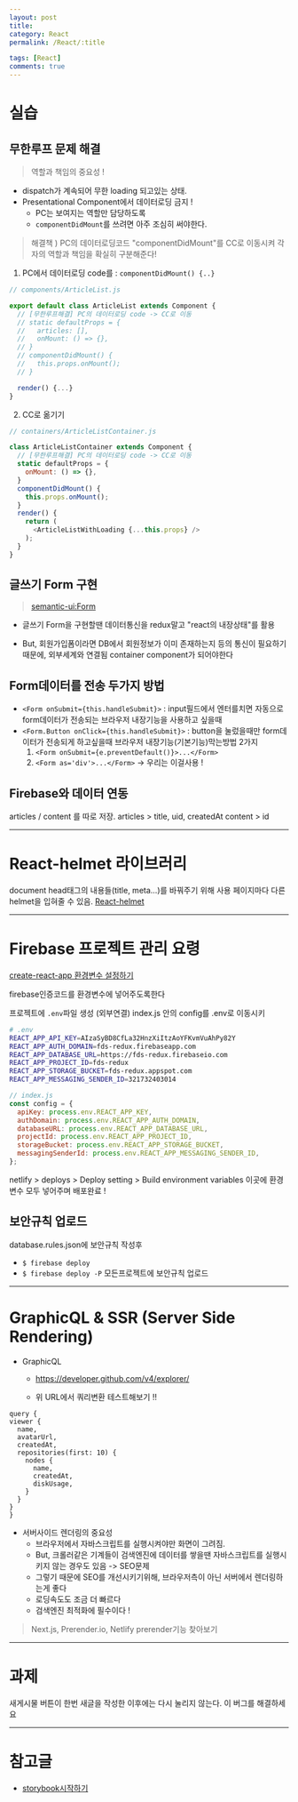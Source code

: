 ```yaml
---
layout: post
title:
category: React
permalink: /React/:title

tags: [React]
comments: true
---
```


# 실습

## 무한루프 문제 해결
>역할과 책임의 중요성 !
* dispatch가 계속되어 무한 loading 되고있는 상태.
* Presentational Component에서 데이터로딩 금지 !
    * PC는 보여지는 역할만 담당하도록
    * `componentDidMount`를 쓰려면 아주 조심히 써야한다.

>해결책 ) PC의 데이터로딩코드 "componentDidMount"를 CC로 이동시켜 각자의 역할과 책임을 확실히 구분해준다!

1. PC에서 데이터로딩 code를 : `componentDidMount() {..}`
```js
// components/ArticleList.js

export default class ArticleList extends Component {
  // [무한루프해결] PC의 데이터로딩 code -> CC로 이동
  // static defaultProps = {
  //   articles: [],
  //   onMount: () => {},
  // }
  // componentDidMount() {
  //   this.props.onMount();
  // }

  render() {...}
}
```
2. CC로 옮기기
```js
// containers/ArticleListContainer.js

class ArticleListContainer extends Component {
  // [무한루프해결] PC의 데이터로딩 code -> CC로 이동
  static defaultProps = {
    onMount: () => {},
  }
  componentDidMount() {
    this.props.onMount();
  }
  render() {
    return (
      <ArticleListWithLoading {...this.props} />
    );
  }
}
```


## 글쓰기 Form 구현
>[semantic-ui:Form](https://react.semantic-ui.com/collections/form#form-example-field)

* 글쓰기 Form을 구현할땐 데이터통신을 redux말고 "react의 내장상태"를 활용

* But, 회원가입폼이라면 DB에서 회원정보가 이미 존재하는지 등의 통신이 필요하기 때문에, 외부세계와 연결됨 container component가 되어야한다


## Form데이터를 전송 두가지 방법
* `<Form onSubmit={this.handleSubmit}>`
: input필드에서 엔터를치면 자동으로 form데이터가 전송되는 브라우저 내장기능을 사용하고 싶을때
* `<Form.Button onClick={this.handleSubmit}>`
: button을 눌렀을때만 form데이터가 전송되게 하고싶을때
브라우저 내장기능(기본기능)막는방법 2가지
    1. `<Form onSubmit={e.preventDefault()}>...</Form>`
    2. `<Form as='div'>...</Form>` -> 우리는 이걸사용 !

## Firebase와 데이터 연동
articles / content 를 따로 저장.
articles > title, uid, createdAt
content > id

---

# React-helmet 라이브러리
document head태그의 내용들(title, meta...)를 바꿔주기 위해 사용
페이지마다 다른 helmet을 입혀줄 수 있음.
[React-helmet](https://github.com/nfl/react-helmet)

---

# Firebase 프로젝트 관리 요령
[create-react-app 환경변수 설정하기](https://github.com/facebook/create-react-app/blob/master/packages/react-scripts/template/README.md#adding-custom-environment-variables)

firebase인증코드를 환경변수에 넣어주도록한다

프로젝트에 `.env`파일 생성 (외부연결)
index.js 안의 config를 .env로 이동시키

```bash
# .env
REACT_APP_API_KEY=AIzaSyBD8CfLa32HnzXiItzAoYFKvmVuAhPy82Y
REACT_APP_AUTH_DOMAIN=fds-redux.firebaseapp.com
REACT_APP_DATABASE_URL=https://fds-redux.firebaseio.com
REACT_APP_PROJECT_ID=fds-redux
REACT_APP_STORAGE_BUCKET=fds-redux.appspot.com
REACT_APP_MESSAGING_SENDER_ID=321732403014
```

```js
// index.js
const config = {
  apiKey: process.env.REACT_APP_KEY,
  authDomain: process.env.REACT_APP_AUTH_DOMAIN,
  databaseURL: process.env.REACT_APP_DATABASE_URL,
  projectId: process.env.REACT_APP_PROJECT_ID,
  storageBucket: process.env.REACT_APP_STORAGE_BUCKET,
  messagingSenderId: process.env.REACT_APP_MESSAGING_SENDER_ID,
};
```

netlify > deploys > Deploy setting > Build environment variables
이곳에 환경변수 모두 넣어주며 배포완료 !


## 보안규칙 업로드
database.rules.json에 보안규칙 작성후
* `$ firebase deploy`
* `$ firebase deploy -P` 모든프로젝트에 보안규칙 업로드

---

# GraphicQL & SSR (Server Side Rendering)
* GraphicQL
  * https://developer.github.com/v4/explorer/

  * 위 URL에서 쿼리변환 테스트해보기 !!
```
query {
viewer {
  name,
  avatarUrl,
  createdAt,
  repositories(first: 10) {
    nodes {
      name,
      createdAt,
      diskUsage,
    }
  }
}
}
```


* 서버사이드 렌더링의 중요성
  * 브라우저에서 자바스크립트를 실행시켜야만 화면이 그려짐.
  * But, 크롤러같은 기계들이 검색엔진에 데이터를 쌓을땐 자바스크립트를 실행시키지 않는 경우도 있음 -> SEO문제
  * 그렇기 때문에 SEO를 개선시키기위해, 브라우저측이 아닌 서버에서 렌더링하는게 좋다
  * 로딩속도도 조금 더 빠르다
  * 검색엔진 최적화에 필수이다 !

>Next.js, Prerender.io, Netlify prerender기능 찾아보기
---

# 과제

새게시물 버튼이 한번 새글을 작성한 이후에는 다시 눌리지 않는다.
이 버그를 해결하세요

---

# 참고글

* [storybook시작하기](https://github.com/storybooks/storybook)
